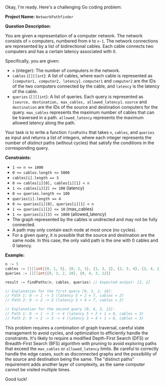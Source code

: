 Okay, I'm ready. Here's a challenging Go coding problem:

**Project Name:** `NetworkPathfinder`

**Question Description:**

You are given a representation of a computer network. The network consists of `n` computers, numbered from `0` to `n-1`. The network connections are represented by a list of bidirectional cables. Each cable connects two computers and has a certain latency associated with it.

Specifically, you are given:

*   `n` (integer): The number of computers in the network.
*   `cables` (`[][]int`): A list of cables, where each cable is represented as `[computer1, computer2, latency]`. `computer1` and `computer2` are the IDs of the two computers connected by the cable, and `latency` is the latency of the cable.
*   `queries` (`[][]int`): A list of queries. Each query is represented as `[source, destination, max_cables, allowed_latency]`. `source` and `destination` are the IDs of the source and destination computers for the query. `max_cables` represents the maximum number of cables that can be traversed in a path. `allowed_latency` represents the maximum allowed latency along the path.

Your task is to write a function `findPaths` that takes `n`, `cables`, and `queries` as input and returns a list of integers, where each integer represents the number of *distinct* paths (without cycles) that satisfy the conditions in the corresponding query.

**Constraints:**

*   `1 <= n <= 1000`
*   `0 <= cables.length <= 5000`
*   `cables[i].length == 3`
*   `0 <= cables[i][0], cables[i][1] < n`
*   `1 <= cables[i][2] <= 100` (latency)
*   `0 <= queries.length <= 100`
*   `queries[i].length == 4`
*   `0 <= queries[i][0], queries[i][1] < n`
*   `1 <= queries[i][2] <= 10` (max_cables)
*   `1 <= queries[i][3] <= 1000` (allowed_latency)
*   The graph represented by the cables is undirected and may not be fully connected.
*   A path may only contain each node at most once (no cycles).
*   For a given query, it is possible that the source and destination are the same node. In this case, the only valid path is the one with 0 cables and 0 latency.

**Example:**

```go
n := 5
cables := [][]int{{0, 1, 5}, {0, 2, 3}, {1, 3, 2}, {2, 3, 4}, {3, 4, 1}}
queries := [][]int{{0, 3, 2, 10}, {0, 4, 3, 12}}

result := findPaths(n, cables, queries) // Expected output: [2, 2]

// Explanation for the first query [0, 3, 2, 10]:
// Path 1: 0 -> 1 -> 3 (latency 5 + 2 = 7, cables = 2)
// Path 2: 0 -> 2 -> 3 (latency 3 + 4 = 7, cables = 2)

// Explanation for the second query [0, 4, 3, 12]:
// Path 1: 0 -> 1 -> 3 -> 4 (latency 5 + 2 + 1 = 8, cables = 3)
// Path 2: 0 -> 2 -> 3 -> 4 (latency 3 + 4 + 1 = 8, cables = 3)
```

This problem requires a combination of graph traversal, careful state management to avoid cycles, and optimization to efficiently handle the constraints. It's likely to require a modified Depth-First Search (DFS) or Breadth-First Search (BFS) algorithm with pruning to avoid exploring paths that exceed the `max_cables` or `allowed_latency` limits. Be careful to correctly handle the edge cases, such as disconnected graphs and the possibility of the source and destination being the same. The "distinct paths" requirement adds another layer of complexity, as the same computer cannot be visited multiple times.

Good luck!
